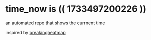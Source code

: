 # time_now is (( 1733497200226 ))

an automated repo that shows the currnent time

inspired by [breakingheatmap](https://github.com/breakingheatmap/breakingheatmap)